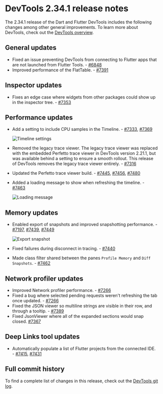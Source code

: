 # DevTools 2.34.1 release notes

The 2.34.1 release of the Dart and Flutter DevTools
includes the following changes among other general improvements.
To learn more about DevTools, check out the
[DevTools overview](/tools/devtools).

## General updates

* Fixed an issue preventing DevTools from connecting to Flutter apps that
  are not launched from Flutter Tools. - [#6848](https://github.com/flutter/devtools/issues/6848)
* Improved performance of the FlatTable. -
  [#7391](https://github.com/flutter/devtools/pull/7391)

## Inspector updates

- Fixes an edge case where widgets from other packages could
  show up in the inspector tree. - [#7353](https://github.com/flutter/devtools/pull/7353)

## Performance updates
* Add a setting to include CPU samples in the Timeline. -
  [#7333](https://github.com/flutter/devtools/pull/7333), [#7369](https://github.com/flutter/devtools/pull/7369)

    ![Timeline settings](/assets/images/docs/tools/devtools/release-notes/images-2.34.1/7369-timeline-settings.png "Timeline settings")

* Removed the legacy trace viewer.
  The legacy trace viewer was replaced with the
  embedded Perfetto trace viewer in DevTools version 2.21.1, but was
  available behind a setting to ensure a smooth rollout.
  This release of DevTools removes the legacy trace viewer entirely. - [#7316](https://github.com/flutter/devtools/pull/7316)
* Updated the Perfetto trace viewer build. -
  [#7445](https://github.com/flutter/devtools/pull/7445),
  [#7456](https://github.com/flutter/devtools/pull/7456),
  [#7480](https://github.com/flutter/devtools/pull/7480)
* Added a loading message to show when refreshing the timeline. - [#7463](https://github.com/flutter/devtools/pull/7463)

    ![Loading message](/assets/images/docs/tools/devtools/release-notes/images-2.34.1/7463-overlay.png "Loading message")

## Memory updates

* Enabled export of snapshots and improved snapshotting performance. -
  [#7197](https://github.com/flutter/devtools/pull/7197),
  [#7439](https://github.com/flutter/devtools/pull/7439),
  [#7449](https://github.com/flutter/devtools/pull/7449)

    ![Export snapshot](/assets/images/docs/tools/devtools/release-notes/images-2.34.1/7197-export.png "Export snapshot")

* Fixed failures during disconnect in tracing. - [#7440](https://github.com/flutter/devtools/pull/7440)

* Made class filter shared between
  the panes `Profile Memory` and `Diff Snapshots`. - [#7462](https://github.com/flutter/devtools/pull/7462)

## Network profiler updates

* Improved Network profiler performance. - [#7266](https://github.com/flutter/devtools/pull/7266)
* Fixed a bug where selected pending requests weren't
  refreshing the tab once updated. - [#7266](https://github.com/flutter/devtools/pull/7266)
* Fixed the JSON viewer so multiline strings are visible in their row, and
  through a tooltip. - [#7389](https://github.com/flutter/devtools/pull/7389)
* Fixed JsonViewer where all of the
  expanded sections would snap closed. [#7367](https://github.com/flutter/devtools/pull/7367)

## Deep Links tool updates

* Automatically populate a list of Flutter projects from
  the connected IDE. - [#7415](https://github.com/flutter/devtools/pull/7415), [#7431](https://github.com/flutter/devtools/pull/7431)

## Full commit history

To find a complete list of changes in this release, check out the
[DevTools git log](https://github.com/flutter/devtools/tree/v2.34.1).
